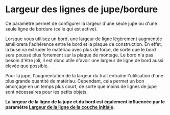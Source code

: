 Largeur des lignes de jupe/bordure
====
Ce paramètre permet de configurer la largeur d'une seule jupe ou d'une seule ligne de bordure (celle qui est active).

Lorsque vous utilisez un bord, une largeur de ligne légèrement augmentée améliorera l'adhérence entre le bord et la plaque de construction. En effet, la buse va extruder le matériau avec plus de force, de sorte que le bord sera poussé plus fortement sur la plaque de montage. Le bord n'a pas besoin d'être joli, il est donc utile d'avoir une largeur de ligne de bord aussi élevée que possible.

Pour la jupe, l'augmentation de la largeur du trait entraîne l'utilisation d'une plus grande quantité de matériau. Cependant, cela permet un bon amorçage en un temps plus court, de sorte que moins de lignes de jupe sont nécessaires pour les petits objets.

**La largeur de la ligne de la jupe et du bord est également influencée par le paramètre [Largeur de la ligne de la couche initiale](initial_layer_line_width_factor.md).**
